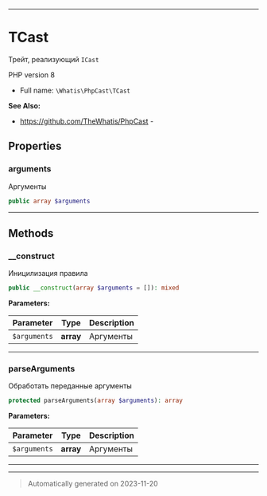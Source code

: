 ***

# TCast

Трейт, реализующий
`ICast`

PHP version 8
* Full name: `\Whatis\PhpCast\TCast`

**See Also:**

* https://github.com/TheWhatis/PhpCast - 



## Properties


### arguments

Аргументы

```php
public array $arguments
```






***

## Methods


### __construct

Иницилизация правила

```php
public __construct(array $arguments = []): mixed
```








**Parameters:**

| Parameter | Type | Description |
|-----------|------|-------------|
| `$arguments` | **array** | Аргументы |




***

### parseArguments

Обработать переданные аргументы

```php
protected parseArguments(array $arguments): array
```








**Parameters:**

| Parameter | Type | Description |
|-----------|------|-------------|
| `$arguments` | **array** | Аргументы |




***

***
> Automatically generated on 2023-11-20

